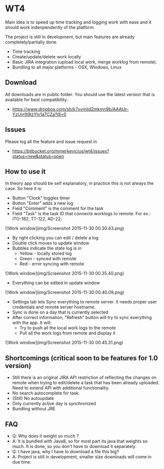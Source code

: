 # WT4

Main idea is to speed up time tracking and logging work with ease and it should work indenpendently of the platform. 

The project is still in development, but main features are already completely/partially done. 

* Time tracking
* Create/update/delete work locally
* Basic JIRA integration (upload local work, merge worklog from remote).
* Bundling to all major platforms - OSX, Windows, Linux

## Download

All downloads are in public folder. You should use the latest version that is available for best compatibility. 

* https://www.dropbox.com/sh/k7xvmljd2mkmn9b/AAAIJr-YzUm1t9izYlv1a7CZa?dl=0

## Issues

Please log all the feature and issue request in 

* https://bitbucket.org/mmerkevicius/wt4/issues?status=new&status=open

## How to use it

In theory app should be self explanatory, in practice this is not always the case. So here it is:

* Button "Clock" toggles timer
* Button "Enter" adds a new log
* Field "Comment" is the comment for the task
* Field "Task" is the task ID that connects worklogs to remote. For ex.: ITO-182, TT-122, AD-22.

![Work window](img/Screenshot 2015-11-30 00.30.43.png)

* By right clicking you can edit / delete a log
* Double click moves to update window
* Bubbles indicate the state log is in
	* Yellow - locally stored log
	* Green - synced with remote
	* Red - error syncing with remote

![Work window](img/Screenshot 2015-11-30 00.35.40.png)

* Everything can be edited in update window

![Work window](img/Screenshot 2015-11-30 00.40.09.png)

* Settings tab lets Sync everything to remote server. It needs proper user credentials and remote server hostname. 
* Sync is done on a day that is currently selected
* After correct information, "Refresh" button will try to sync everything with the app. It will:
	* Try to push all the local work logs to the remote
	* Pull all the work logs from remote and display it

![Work window](img/Screenshot 2015-11-30 00.45.31.png)


## Shortcomings (critical soon to be features for 1.0 version)

* Still there is an original JIRA API restriction of reflecting the changes on remote when trying to edit/delete a task that has been already uploaded. Need to extend API with additional functionality.
* No search autocomplete for task.
* (Still) No autoupdate
* Only currently active day is synchronized 
* Bundling without JRE


## FAQ

* Q: Why does it weight so much ?
* A: It is bundled with Java8, so for most part its java that weights so much. It is done, so you don't have to download it separately. 
* Q: I have java, why I have to download a file this big? 
* A: Project is still in development, smaller size downloads will come in due time.

	
 


